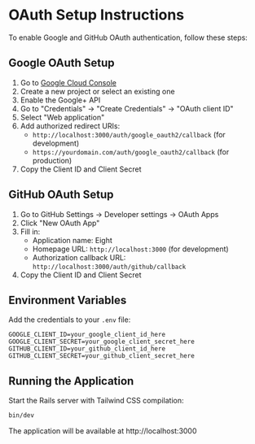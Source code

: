 # OAuth Setup Instructions

To enable Google and GitHub OAuth authentication, follow these steps:

## Google OAuth Setup

1. Go to [Google Cloud Console](https://console.cloud.google.com/)
2. Create a new project or select an existing one
3. Enable the Google+ API
4. Go to "Credentials" → "Create Credentials" → "OAuth client ID"
5. Select "Web application"
6. Add authorized redirect URIs:
   - `http://localhost:3000/auth/google_oauth2/callback` (for development)
   - `https://yourdomain.com/auth/google_oauth2/callback` (for production)
7. Copy the Client ID and Client Secret

## GitHub OAuth Setup

1. Go to GitHub Settings → Developer settings → OAuth Apps
2. Click "New OAuth App"
3. Fill in:
   - Application name: Eight
   - Homepage URL: `http://localhost:3000` (for development)
   - Authorization callback URL: `http://localhost:3000/auth/github/callback`
4. Copy the Client ID and Client Secret

## Environment Variables

Add the credentials to your `.env` file:

```
GOOGLE_CLIENT_ID=your_google_client_id_here
GOOGLE_CLIENT_SECRET=your_google_client_secret_here
GITHUB_CLIENT_ID=your_github_client_id_here
GITHUB_CLIENT_SECRET=your_github_client_secret_here
```

## Running the Application

Start the Rails server with Tailwind CSS compilation:

```bash
bin/dev
```

The application will be available at http://localhost:3000